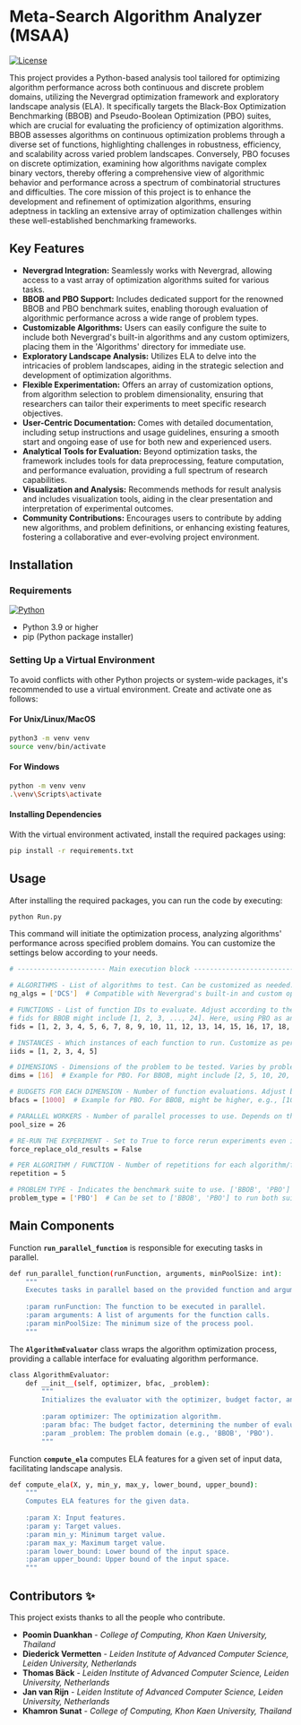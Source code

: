 # Meta-Search Algorithm Analyzer (MSAA)

[![License](https://img.shields.io/badge/License-BSD_3--Clause-blue.svg)](https://opensource.org/licenses/BSD-3-Clause)

This project provides a Python-based analysis tool tailored for optimizing algorithm performance across both continuous and discrete problem domains, utilizing the Nevergrad optimization framework and exploratory landscape analysis (ELA). It specifically targets the Black-Box Optimization Benchmarking (BBOB) and Pseudo-Boolean Optimization (PBO) suites, which are crucial for evaluating the proficiency of optimization algorithms. BBOB assesses algorithms on continuous optimization problems through a diverse set of functions, highlighting challenges in robustness, efficiency, and scalability across varied problem landscapes. Conversely, PBO focuses on discrete optimization, examining how algorithms navigate complex binary vectors, thereby offering a comprehensive view of algorithmic behavior and performance across a spectrum of combinatorial structures and difficulties. The core mission of this project is to enhance the development and refinement of optimization algorithms, ensuring adeptness in tackling an extensive array of optimization challenges within these well-established benchmarking frameworks.

## Key Features

- **Nevergrad Integration:** Seamlessly works with Nevergrad, allowing access to a vast array of optimization algorithms suited for various tasks.
- **BBOB and PBO Support:** Includes dedicated support for the renowned BBOB and PBO benchmark suites, enabling thorough evaluation of algorithmic performance across a wide range of problem types.
- **Customizable Algorithms:** Users can easily configure the suite to include both Nevergrad's built-in algorithms and any custom optimizers, placing them in the 'Algorithms' directory for immediate use.
- **Exploratory Landscape Analysis:** Utilizes ELA to delve into the intricacies of problem landscapes, aiding in the strategic selection and development of optimization algorithms.
- **Flexible Experimentation:** Offers an array of customization options, from algorithm selection to problem dimensionality, ensuring that researchers can tailor their experiments to meet specific research objectives.
- **User-Centric Documentation:** Comes with detailed documentation, including setup instructions and usage guidelines, ensuring a smooth start and ongoing ease of use for both new and experienced users.
- **Analytical Tools for Evaluation:** Beyond optimization tasks, the framework includes tools for data preprocessing, feature computation, and performance evaluation, providing a full spectrum of research capabilities.
- **Visualization and Analysis:** Recommends methods for result analysis and includes visualization tools, aiding in the clear presentation and interpretation of experimental outcomes.
- **Community Contributions:** Encourages users to contribute by adding new algorithms, and problem definitions, or enhancing existing features, fostering a collaborative and ever-evolving project environment.
    
## Installation

### Requirements

[![Python](https://skillicons.dev/icons?i=python)](https://www.python.org/)

- Python 3.9 or higher
- pip (Python package installer) 

### Setting Up a Virtual Environment

To avoid conflicts with other Python projects or system-wide packages, it's recommended to use a virtual environment. Create and activate one as follows:

#### For Unix/Linux/MacOS
```bash
python3 -m venv venv
source venv/bin/activate
```

#### For Windows
```bash
python -m venv venv
.\venv\Scripts\activate
```
#### Installing Dependencies

With the virtual environment activated, install the required packages using:
```bash
pip install -r requirements.txt
```

## Usage

After installing the required packages, you can run the code by executing:
```bash
python Run.py
```
This command will initiate the optimization process, analyzing algorithms' performance across specified problem domains. You can customize the settings below according to your needs.
```bash
# ---------------------- Main execution block ---------------------------

# ALGORITHMS - List of algorithms to test. Can be customized as needed.
ng_algs = ['DCS']  # Compatible with Nevergrad's built-in and custom optimizers (place in the 'Algorithms' directory).

# FUNCTIONS - List of function IDs to evaluate. Adjust according to the benchmark suite.
# fids for BBOB might include [1, 2, 3, ..., 24]. Here, using PBO as an example.
fids = [1, 2, 3, 4, 5, 6, 7, 8, 9, 10, 11, 12, 13, 14, 15, 16, 17, 18, 19, 20, 21, 22, 23, 24, 25]

# INSTANCES - Which instances of each function to run. Customize as per requirement.
iids = [1, 2, 3, 4, 5]

# DIMENSIONS - Dimensions of the problem to be tested. Varies by problem type.
dims = [16]  # Example for PBO. For BBOB, might include [2, 5, 10, 20, 40].

# BUDGETS FOR EACH DIMENSION - Number of function evaluations. Adjust based on computational resources.
bfacs = [1000]  # Example for PBO. For BBOB, might be higher, e.g., [10000].

# PARALLEL WORKERS - Number of parallel processes to use. Depends on the machine's capability.
pool_size = 26

# RE-RUN THE EXPERIMENT - Set to True to force rerun experiments even if results exist.
force_replace_old_results = False

# PER ALGORITHM / FUNCTION - Number of repetitions for each algorithm/function combination.
repetition = 5

# PROBLEM TYPE - Indicates the benchmark suite to use. ['BBOB', 'PBO'] are options.
problem_type = ['PBO']  # Can be set to ['BBOB', 'PBO'] to run both suites.
```

## Main Components
Function **`run_parallel_function`** is responsible for executing tasks in parallel.
```bash
def run_parallel_function(runFunction, arguments, minPoolSize: int):
    """
    Executes tasks in parallel based on the provided function and arguments.
    
    :param runFunction: The function to be executed in parallel.
    :param arguments: A list of arguments for the function calls.
    :param minPoolSize: The minimum size of the process pool.
    """
```

The **`AlgorithmEvaluator`** class wraps the algorithm optimization process, providing a callable interface for evaluating algorithm performance.
```bash
class AlgorithmEvaluator:
    def __init__(self, optimizer, bfac, _problem):
        """
        Initializes the evaluator with the optimizer, budget factor, and problem type.
        
        :param optimizer: The optimization algorithm.
        :param bfac: The budget factor, determining the number of evaluations.
        :param _problem: The problem domain (e.g., 'BBOB', 'PBO').
        """
```

Function **`compute_ela`** computes ELA features for a given set of input data, facilitating landscape analysis.
```bash
def compute_ela(X, y, min_y, max_y, lower_bound, upper_bound):
    """
    Computes ELA features for the given data.
    
    :param X: Input features.
    :param y: Target values.
    :param min_y: Minimum target value.
    :param max_y: Maximum target value.
    :param lower_bound: Lower bound of the input space.
    :param upper_bound: Upper bound of the input space.
    """
```

## Contributors ✨

This project exists thanks to all the people who contribute.
- **Poomin Duankhan** - *College of Computing, Khon Kaen University, Thailand*
- **Diederick Vermetten** - *Leiden Institute of Advanced Computer Science, Leiden University, Netherlands*
- **Thomas Bäck** - *Leiden Institute of Advanced Computer Science, Leiden University, Netherlands*
- **Jan van Rijn** - *Leiden Institute of Advanced Computer Science, Leiden University, Netherlands*
- **Khamron Sunat** - *College of Computing, Khon Kaen University, Thailand*
